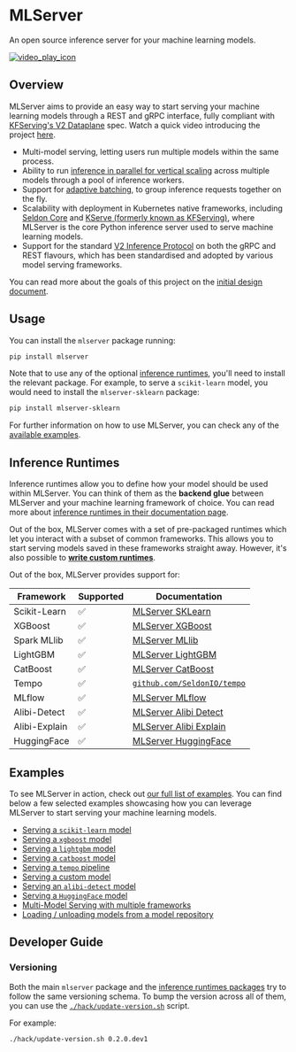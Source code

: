 # MLServer

An open source inference server for your machine learning models.

[![video_play_icon](https://user-images.githubusercontent.com/10466106/151803854-75d17c32-541c-4eee-b589-d45b07ea486d.png)](https://www.youtube.com/watch?v=aZHe3z-8C_w)

## Overview

MLServer aims to provide an easy way to start serving your machine learning
models through a REST and gRPC interface, fully compliant with [KFServing's V2
Dataplane](https://docs.seldon.io/projects/seldon-core/en/latest/reference/apis/v2-protocol.html)
spec. Watch a quick video introducing the project [here](https://www.youtube.com/watch?v=aZHe3z-8C_w).

- Multi-model serving, letting users run multiple models within the same
  process.
- Ability to run [inference in parallel for vertical
  scaling](https://mlserver.readthedocs.io/en/latest/user-guide/parallel-inference.html)
  across multiple models through a pool of inference workers.
- Support for [adaptive
  batching](https://mlserver.readthedocs.io/en/latest/user-guide/adaptive-batching.html),
  to group inference requests together on the fly.
- Scalability with deployment in Kubernetes native frameworks, including
  [Seldon Core](https://docs.seldon.io/projects/seldon-core/en/latest/graph/protocols.html#v2-kfserving-protocol) and
  [KServe (formerly known as KFServing)](https://kserve.github.io/website/modelserving/v1beta1/sklearn/v2/), where
  MLServer is the core Python inference server used to serve machine learning models.
- Support for the standard [V2 Inference Protocol](https://docs.seldon.io/projects/seldon-core/en/latest/reference/apis/v2-protocol.html) on
  both the gRPC and REST flavours, which has been standardised and adopted by
  various model serving frameworks.

You can read more about the goals of this project on the [initial design
document](https://docs.google.com/document/d/1C2uf4SaAtwLTlBCciOhvdiKQ2Eay4U72VxAD4bXe7iU/edit?usp=sharing).

## Usage

You can install the `mlserver` package running:

```bash
pip install mlserver
```

Note that to use any of the optional [inference runtimes](#inference-runtimes),
you'll need to install the relevant package.
For example, to serve a `scikit-learn` model, you would need to install the
`mlserver-sklearn` package:

```bash
pip install mlserver-sklearn
```

For further information on how to use MLServer, you can check any of the
[available examples](#examples).

## Inference Runtimes

Inference runtimes allow you to define how your model should be used within
MLServer.
You can think of them as the **backend glue** between MLServer and your machine
learning framework of choice.
You can read more about [inference runtimes in their documentation
page](./docs/runtimes/index.md).

Out of the box, MLServer comes with a set of pre-packaged runtimes which let
you interact with a subset of common frameworks.
This allows you to start serving models saved in these frameworks straight
away.
However, it's also possible to **[write custom
runtimes](./docs/runtimes/custom.md)**.

Out of the box, MLServer provides support for:

| Framework     | Supported | Documentation                                                    |
| ------------- | --------- | ---------------------------------------------------------------- |
| Scikit-Learn  | ✅        | [MLServer SKLearn](./runtimes/sklearn)                           |
| XGBoost       | ✅        | [MLServer XGBoost](./runtimes/xgboost)                           |
| Spark MLlib   | ✅        | [MLServer MLlib](./runtimes/mllib)                               |
| LightGBM      | ✅        | [MLServer LightGBM](./runtimes/lightgbm)                         |
| CatBoost     | ✅        | [MLServer CatBoost](./runtimes/catboost)                         |
| Tempo         | ✅        | [`github.com/SeldonIO/tempo`](https://github.com/SeldonIO/tempo) |
| MLflow        | ✅        | [MLServer MLflow](./runtimes/mlflow)                             |
| Alibi-Detect  | ✅        | [MLServer Alibi Detect](./runtimes/alibi-detect)                 |
| Alibi-Explain | ✅        | [MLServer Alibi Explain](./runtimes/alibi-explain)               |
| HuggingFace   | ✅        | [MLServer HuggingFace](./runtimes/huggingface)                   |

## Examples

To see MLServer in action, check out [our full list of
examples](./docs/examples/index.md).
You can find below a few selected examples showcasing how you can leverage
MLServer to start serving your machine learning models.

- [Serving a `scikit-learn` model](./docs/examples/sklearn/README.md)
- [Serving a `xgboost` model](./docs/examples/xgboost/README.md)
- [Serving a `lightgbm` model](./docs/examples/lightgbm/README.md)
- [Serving a `catboost` model](./docs/examples/catboost/README.md)
- [Serving a `tempo` pipeline](./docs/examples/tempo/README.md)
- [Serving a custom model](./docs/examples/custom/README.md)
- [Serving an `alibi-detect` model](./docs/examples/alibi-detect/README.md)
- [Serving a `HuggingFace` model](./docs/examples/huggingface/README.md)
- [Multi-Model Serving with multiple frameworks](./docs/examples/mms/README.md)
- [Loading / unloading models from a model repository](./docs/examples/model-repository/README.md)

## Developer Guide

### Versioning

Both the main `mlserver` package and the [inference runtimes
packages](./docs/runtimes/index.md) try to follow the same versioning schema.
To bump the version across all of them, you can use the
[`./hack/update-version.sh`](./hack/update-version.sh) script.

For example:

```bash
./hack/update-version.sh 0.2.0.dev1
```
